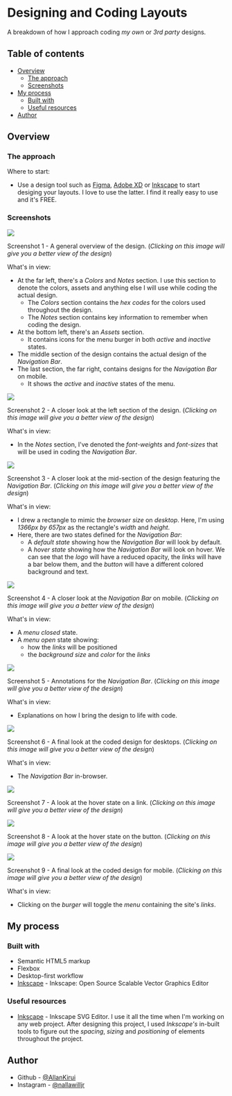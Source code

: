 # Designing and Coding Layouts

A breakdown of how I approach coding *my own* or *3rd party* designs.

## Table of contents

-  [Overview](#overview)
   -  [The approach](#the-approach)
   -  [Screenshots](#screenshots)
-  [My process](#my-process)
   -  [Built with](#built-with)
   -  [Useful resources](#useful-resources)
-  [Author](#author)

## Overview

### The approach

Where to start:

-  Use a design tool such as [Figma](https://www.figma.com/), [Adobe XD](https://www.adobe.com/products/xd.html) or [Inkscape](https://inkscape.org/) to start desiging your layouts. I love to use the latter. I find it really easy to use and it's FREE.

### Screenshots

![](./img/1.png)

Screenshot 1 - A general overview of the design. (*Clicking on this image will give you a better view of the design*) 

What's in view:
- At the far left, there's a *Colors* and *Notes* section. I use this section to denote the colors, assets and anything else I will use while coding the actual design.
  - The *Colors* section contains the *hex codes* for the colors used throughout the design.
  - The *Notes* section contains key information to remember when coding the design.
- At the bottom left, there's an *Assets* section.
  - It contains icons for the menu burger in both *active* and  *inactive* states.
- The middle section of the design contains the actual design of the *Navigation Bar*.
- The last section, the far right, contains designs for the *Navigation Bar* on mobile.
  - It shows the *active* and *inactive* states of the menu.

![](./img/2.png)

Screenshot 2 - A closer look at the left section of the design. (*Clicking on this image will give you a better view of the design*) 

What's in view:
- In the *Notes* section, I've denoted the *font-weights* and *font-sizes* that will be used in coding the *Navigation Bar*.

![](./img/3.png)

Screenshot 3 - A closer look at the mid-section of the design featuring the *Navigation Bar*. (*Clicking on this image will give you a better view of the design*) 

What's in view:
- I drew a rectangle to mimic the *browser size* on *desktop*. Here, I'm using *1366px by 657px* as the rectangle's *width* and *height*.
- Here, there are two states defined for the *Navigation Bar*:
  - A *default state* showing how the *Navigation Bar* will look by default.
  - A *hover state* showing how the *Navigation Bar* will look on hover. We can see that the *logo* will have a reduced opacity, the *links* will have a bar below them, and the *button* will have a different colored background and text.

![](./img/4.png)

Screenshot 4 - A closer look at the *Navigation Bar* on mobile. (*Clicking on this image will give you a better view of the design*) 

What's in view:
- A *menu closed* state.
- A *menu open* state showing: 
  - how the *links* will be positioned
  - the *background size* and *color* for the *links* 


![](./img/5.png)

Screenshot 5 - Annotations for the *Navigation Bar*. (*Clicking on this image will give you a better view of the design*) 

What's in view:
- Explanations on how I bring the design to life with code.

![](./img/6.png)

Screenshot 6 - A final look at the coded design for desktops. (*Clicking on this image will give you a better view of the design*) 

What's in view:
- The *Navigation Bar* in-browser.

![](./img/7.png)

Screenshot 7 - A look at the hover state on a link. (*Clicking on this image will give you a better view of the design*) 

![](./img/8.png)

Screenshot 8 - A look at the hover state on the button. (*Clicking on this image will give you a better view of the design*) 

![](./img/9.png)

Screenshot 9 - A final look at the coded design for mobile. (*Clicking on this image will give you a better view of the design*) 

What's in view:
- Clicking on the *burger* will toggle the *menu* containing the site's *links*.


## My process

### Built with

-  Semantic HTML5 markup
-  Flexbox
-  Desktop-first workflow
-  [Inkscape](https://inkscape.org) - Inkscape: Open Source Scalable Vector Graphics Editor

### Useful resources

-  [Inkscape](https://inkscape.org) - Inkscape SVG Editor. I use it all the time when I'm working on any web project. After designing this project, I used *Inkscape's* in-built tools to figure out the _spacing_, _sizing_ and _positioning_ of elements throughout the project.

## Author

-  Github - [@AllanKirui](https://www.github.com/AllanKirui)
-  Instagram - [@nallawilljr](https://www.instagram.com/nallawilljr)
